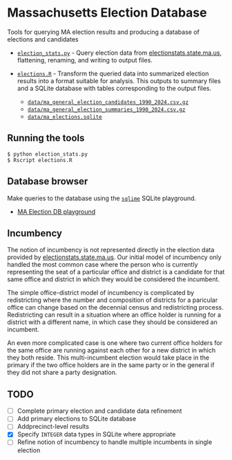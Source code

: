 # Massachusetts Election Database

Tools for querying MA election results and producing a database of
elections and candidates

* [`election_stats.py`](election_stats.py) - Query election data from
  [electionstats.state.ma.us](https://electionstats.state.ma.us),
  flattening, renaming, and writing to output files.

* [`elections.R`](elections.R) - Transform the queried data into
  summarized election results into a format suitable for
  analysis. This outputs to summary files and a SQLite database with
  tables corresponding to the output files.
  * [`data/ma_general_election_candidates_1990_2024.csv.gz`](data/ma_general_election_candidates_1990_2024.csv.gz)
  * [`data/ma_general_election_summaries_1990_2024.csv.gz`](data/ma_general_election_summaries_1990_2024.csv.gz)
  * [`data/ma_elections.sqlite`](data/ma_elections.sqlite)

## Running the tools

```
$ python election_stats.py
$ Rscript elections.R
```

## Database browser

Make queries to the database using the [`sqlime`](https://sqlime.org) SQLite playground.

* [MA Election DB playground](https://sqlime.org/#https://bwbensonjr.github.io/ma-election-db/data/ma_elections.sqlite)

## Incumbency

The notion of incumbency is not represented directly in the election
data provided by
[electionstats.state.ma.us](https://electionstats.state.ma.us). Our
initial model of incumbency only handled the most common case where
the person who is currently representing the seat of a particular
office and district is a candidate for that same office and district
in which they would be considered the incumbent.

The simple office-district model of incumbency is complicated by
redistricting where the number and composition of districts for a
paricular office can change based on the decennial census and
redistricting process. Redistricting can result in a situation where
an office holder is running for a district with a different name, in
which case they should be considered an incumbent.

An even more complicated case is one where two current office holders
for the same office are running against each other for a new district
in which they both reside. This multi-incumbent election would take
place in the primary if the two office holders are in the same
party or in the general if they did not share a party designation.

## TODO

- [ ] Complete primary election and candidate data refinement
- [ ] Add primary elections to SQLite database
- [ ] Addprecinct-level results
- [x] Specify `INTEGER` data types in SQLite where appropriate
- [ ] Refine notion of incumbency to handle multiple incumbents in single election
